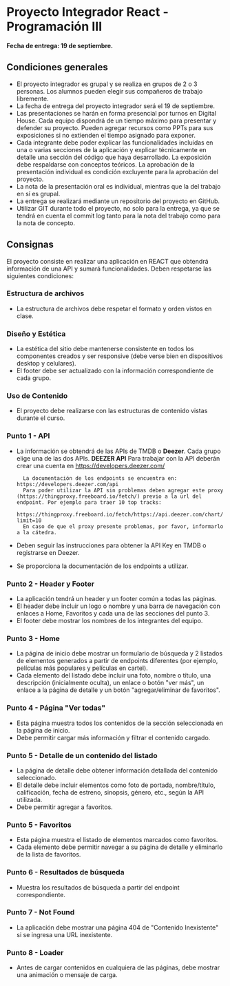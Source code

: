 # Proyecto Integrador React - Programación III

**Fecha de entrega: 19 de septiembre.**

## Condiciones generales

- El proyecto integrador es grupal y se realiza en grupos de 2 o 3 personas. Los alumnos pueden elegir sus compañeros de trabajo libremente.
- La fecha de entrega del proyecto integrador será el 19 de septiembre.
- Las presentaciones se harán en forma presencial por turnos en Digital House. Cada equipo dispondrá de un tiempo máximo para presentar y defender su proyecto. Pueden agregar recursos como PPTs para sus exposiciones si no extienden el tiempo asignado para exponer.
- Cada integrante debe poder explicar las funcionalidades incluidas en una o varias secciones de la aplicación y explicar técnicamente en detalle una sección del código que haya desarrollado. La exposición debe respaldarse con conceptos teóricos. La aprobación de la presentación individual es condición excluyente para la aprobación del proyecto.
- La nota de la presentación oral es individual, mientras que la del trabajo en sí es grupal.
- La entrega se realizará mediante un repositorio del proyecto en GitHub.
- Utilizar GIT durante todo el proyecto, no solo para la entrega, ya que se tendrá en cuenta el commit log tanto para la nota del trabajo como para la nota de concepto.

## Consignas

El proyecto consiste en realizar una aplicación en REACT que obtendrá información de una API y sumará funcionalidades. Deben respetarse las siguientes condiciones:

### Estructura de archivos

- La estructura de archivos debe respetar el formato y orden vistos en clase.

### Diseño y Estética

- La estética del sitio debe mantenerse consistente en todos los componentes creados y ser responsive (debe verse bien en dispositivos desktop y celulares).
- El footer debe ser actualizado con la información correspondiente de cada grupo.

### Uso de Contenido

- El proyecto debe realizarse con las estructuras de contenido vistas durante el curso.

### Punto 1 - API

- La información se obtendrá de las APIs de TMDB o **Deezer**. Cada grupo elige una de las dos APIs.
    **DEEZER API**
        Para trabajar con la API deberán crear una cuenta en  https://developers.deezer.com/ 

        La documentación de los endpoints se encuentra en:  https://developers.deezer.com/api
        Para poder utilizar la API sin problemas deben agregar este proxy (https://thingproxy.freeboard.io/fetch/) previo a la url del endpoint. Por ejemplo para traer 10 top tracks:
        https://thingproxy.freeboard.io/fetch/https://api.deezer.com/chart/0/tracks&top?limit=10   
        En caso de que el proxy presente problemas, por favor, informarlo a la cátedra.
        
- Deben seguir las instrucciones para obtener la API Key en TMDB o registrarse en Deezer.
- Se proporciona la documentación de los endpoints a utilizar.

### Punto 2 - Header y Footer

- La aplicación tendrá un header y un footer común a todas las páginas.
- El header debe incluir un logo o nombre y una barra de navegación con enlaces a Home, Favoritos y cada una de las secciones del punto 3.
- El footer debe mostrar los nombres de los integrantes del equipo.

### Punto 3 - Home

- La página de inicio debe mostrar un formulario de búsqueda y 2 listados de elementos generados a partir de endpoints diferentes (por ejemplo, películas más populares y películas en cartel).
- Cada elemento del listado debe incluir una foto, nombre o título, una descripción (inicialmente oculta), un enlace o botón "ver más", un enlace a la página de detalle y un botón "agregar/eliminar de favoritos".

### Punto 4 - Página "Ver todas"

- Esta página muestra todos los contenidos de la sección seleccionada en la página de inicio.
- Debe permitir cargar más información y filtrar el contenido cargado.

### Punto 5 - Detalle de un contenido del listado

- La página de detalle debe obtener información detallada del contenido seleccionado.
- El detalle debe incluir elementos como foto de portada, nombre/título, calificación, fecha de estreno, sinopsis, género, etc., según la API utilizada.
- Debe permitir agregar a favoritos.

### Punto 5 - Favoritos

- Esta página muestra el listado de elementos marcados como favoritos.
- Cada elemento debe permitir navegar a su página de detalle y eliminarlo de la lista de favoritos.

### Punto 6 - Resultados de búsqueda

- Muestra los resultados de búsqueda a partir del endpoint correspondiente.

### Punto 7 - Not Found

- La aplicación debe mostrar una página 404 de "Contenido Inexistente" si se ingresa una URL inexistente.

### Punto 8 - Loader

- Antes de cargar contenidos en cualquiera de las páginas, debe mostrar una animación o mensaje de carga.
